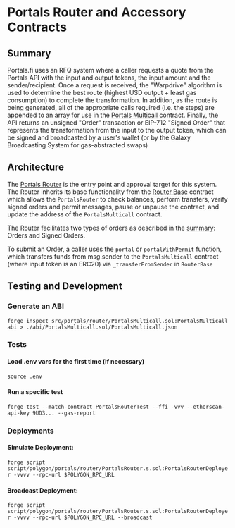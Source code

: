 # Portals Router and Accessory Contracts

## Summary
Portals.fi uses an RFQ system where a caller requests a quote from the Portals API with the input and output tokens, the input amount and the sender/recipient. Once a request is received, the "Warpdrive" algorithm is used to determine the best route (highest USD output + least gas consumption) to complete the transformation. In addition, as the route is being generated, all of the appropriate calls required (i.e. the steps) are appended to an array for use in the [Portals Multicall](https://github.com/portals-fi/portals-sc/blob/main/src/portals/multicall/PortalsMulticall.sol) contract. Finally, the API returns an unsigned "Order" transaction or EIP-712 "Signed Order" that represents the transformation from the input to the output token, which can be signed and broadcasted by a user's wallet (or by the Galaxy Broadcasting System for gas-abstracted swaps)

## Architecture
The [Portals Router](https://github.com/portals-fi/portals-sc/blob/main/src/portals/router/PortalsRouter.sol) is the entry point and approval target for this system. The Router inherits its base functionality from the [Router Base](https://github.com/portals-fi/portals-sc/blob/main/src/portals/router/RouterBase.sol) contract which allows the `PortalsRouter` to check balances, perform transfers, verify signed orders and permit messages, pause or unpause the contract, and update the address of the `PortalsMulticall` contract.

The Router facilitates two types of orders as described in the [summary](#summary): Orders and Signed Orders. 

To submit an Order, a caller uses the `portal` or `portalWithPermit` function, which transfers funds from msg.sender to the `PortalsMulticall` contract (where input token is an ERC20) via `_transferFromSender` in `RouterBase`

## Testing and Development
### Generate an ABI
`forge inspect src/portals/router/PortalsMulticall.sol:PortalsMulticall abi > ./abi/PortalsMulticall.sol/PortalsMulticall.json`

### Tests
#### Load .env vars for the first time (if necessary) 
`source .env`
#### Run a specific test
`forge test --match-contract PortalsRouterTest --ffi -vvv --etherscan-api-key 9UD3... --gas-report`
### Deployments
#### Simulate Deployment:
`forge script script/polygon/portals/router/PortalsRouter.s.sol:PortalsRouterDeployer -vvvv --rpc-url $POLYGON_RPC_URL`
#### Broadcast Deployment:
`forge script script/polygon/portals/router/PortalsRouter.s.sol:PortalsRouterDeployer -vvvv --rpc-url $POLYGON_RPC_URL --broadcast`
